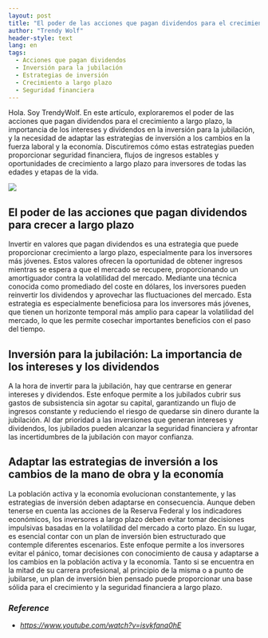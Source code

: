 ```yaml
---
layout: post
title: "El poder de las acciones que pagan dividendos para el crecimiento a largo plazo y la seguridad financiera"
author: "Trendy Wolf"
header-style: text
lang: en
tags:
  - Acciones que pagan dividendos
  - Inversión para la jubilación
  - Estrategias de inversión
  - Crecimiento a largo plazo
  - Seguridad financiera
---
```


Hola. Soy TrendyWolf. En este artículo, exploraremos el poder de las acciones que pagan dividendos para el crecimiento a largo plazo, la importancia de los intereses y dividendos en la inversión para la jubilación, y la necesidad de adaptar las estrategias de inversión a los cambios en la fuerza laboral y la economía. Discutiremos cómo estas estrategias pueden proporcionar seguridad financiera, flujos de ingresos estables y oportunidades de crecimiento a largo plazo para inversores de todas las edades y etapas de la vida.

<img
    src="https://i.ytimg.com/vi/isvkfana0hE/hqdefault.jpg"
/>


## El poder de las acciones que pagan dividendos para crecer a largo plazo
Invertir en valores que pagan dividendos es una estrategia que puede proporcionar crecimiento a largo plazo, especialmente para los inversores más jóvenes. Estos valores ofrecen la oportunidad de obtener ingresos mientras se espera a que el mercado se recupere, proporcionando un amortiguador contra la volatilidad del mercado. Mediante una técnica conocida como promediado del coste en dólares, los inversores pueden reinvertir los dividendos y aprovechar las fluctuaciones del mercado. Esta estrategia es especialmente beneficiosa para los inversores más jóvenes, que tienen un horizonte temporal más amplio para capear la volatilidad del mercado, lo que les permite cosechar importantes beneficios con el paso del tiempo.

## Inversión para la jubilación: La importancia de los intereses y los dividendos
A la hora de invertir para la jubilación, hay que centrarse en generar intereses y dividendos. Este enfoque permite a los jubilados cubrir sus gastos de subsistencia sin agotar su capital, garantizando un flujo de ingresos constante y reduciendo el riesgo de quedarse sin dinero durante la jubilación. Al dar prioridad a las inversiones que generan intereses y dividendos, los jubilados pueden alcanzar la seguridad financiera y afrontar las incertidumbres de la jubilación con mayor confianza.

## Adaptar las estrategias de inversión a los cambios de la mano de obra y la economía
La población activa y la economía evolucionan constantemente, y las estrategias de inversión deben adaptarse en consecuencia. Aunque deben tenerse en cuenta las acciones de la Reserva Federal y los indicadores económicos, los inversores a largo plazo deben evitar tomar decisiones impulsivas basadas en la volatilidad del mercado a corto plazo. En su lugar, es esencial contar con un plan de inversión bien estructurado que contemple diferentes escenarios. Este enfoque permite a los inversores evitar el pánico, tomar decisiones con conocimiento de causa y adaptarse a los cambios en la población activa y la economía. Tanto si se encuentra en la mitad de su carrera profesional, al principio de la misma o a punto de jubilarse, un plan de inversión bien pensado puede proporcionar una base sólida para el crecimiento y la seguridad financiera a largo plazo.


### _Reference_
- _https://www.youtube.com/watch?v=isvkfana0hE_

